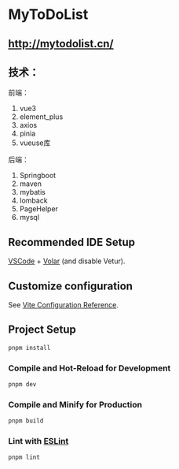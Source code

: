  # MyToDoList

## http://mytodolist.cn/

## 技术：

前端：

1. vue3
2. element_plus
3. axios
4. pinia
5. vueuse库

后端：

1. Springboot
2. maven
3. mybatis
4. lomback
5. PageHelper
6. mysql

## Recommended IDE Setup

[VSCode](https://code.visualstudio.com/) + [Volar](https://marketplace.visualstudio.com/items?itemName=Vue.volar) (and disable Vetur).

## Customize configuration

See [Vite Configuration Reference](https://vitejs.dev/config/).

## Project Setup

```sh
pnpm install
```

### Compile and Hot-Reload for Development

```sh
pnpm dev
```

### Compile and Minify for Production

```sh
pnpm build
```

### Lint with [ESLint](https://eslint.org/)

```sh
pnpm lint
```
